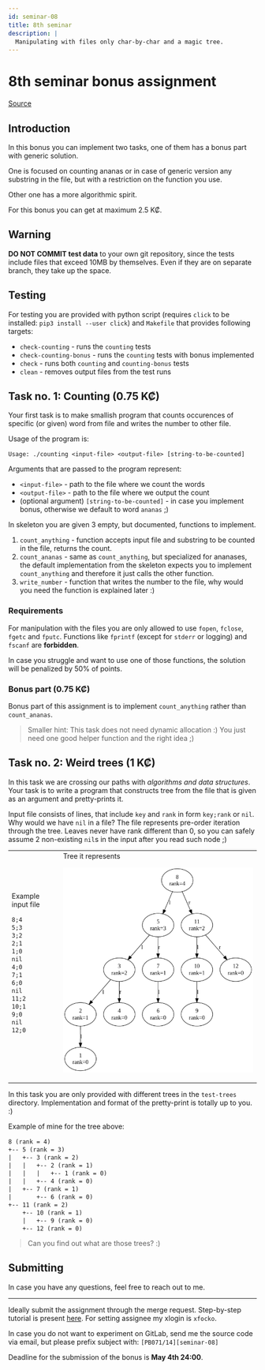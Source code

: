 ```yaml
---
id: seminar-08
title: 8th seminar
description: |
  Manipulating with files only char-by-char and a magic tree.
---
```


# 8th seminar bonus assignment

[Source](pathname:///files/pb071/bonuses/08/)

## Introduction

In this bonus you can implement two tasks, one of them has a bonus part with generic
solution.

One is focused on counting ananas or in case of generic version any substring in
the file, but with a restriction on the function you use.

Other one has a more algorithmic spirit.

For this bonus you can get at maximum 2.5 K₡.

## Warning

**DO NOT COMMIT test data** to your own git repository, since the tests include
files that exceed 10MB by themselves. Even if they are on separate branch, they
take up the space.

## Testing

For testing you are provided with python script (requires `click` to be installed:
`pip3 install --user click`) and `Makefile` that provides following targets:

- `check-counting` - runs the `counting` tests
- `check-counting-bonus` - runs the `counting` tests with bonus implemented
- `check` - runs both `counting` and `counting-bonus` tests
- `clean` - removes output files from the test runs

## Task no. 1: Counting (0.75 K₡)

Your first task is to make smallish program that counts occurences of specific
(or given) word from file and writes the number to other file.

Usage of the program is:

```
Usage: ./counting <input-file> <output-file> [string-to-be-counted]
```

Arguments that are passed to the program represent:

- `<input-file>` - path to the file where we count the words
- `<output-file>` - path to the file where we output the count
- (optional argument) `[string-to-be-counted]` - in case you implement bonus,
  otherwise we default to word `ananas` ;)

In skeleton you are given 3 empty, but documented, functions to implement.

1. `count_anything` - function accepts input file and substring to be counted in
   the file, returns the count.
2. `count_ananas` - same as `count_anything`, but specialized for ananases, the
   default implementation from the skeleton expects you to implement `count_anything`
   and therefore it just calls the other function.
3. `write_number` - function that writes the number to the file, why would you
   need the function is explained later :)

### Requirements

For manipulation with the files you are only allowed to use `fopen`, `fclose`,
`fgetc` and `fputc`. Functions like `fprintf` (except for `stderr` or logging) and
`fscanf` are **forbidden**.

In case you struggle and want to use one of those functions, the solution will be
penalized by 50% of points.

### Bonus part (0.75 K₡)

Bonus part of this assignment is to implement `count_anything` rather than `count_ananas`.

> Smaller hint: This task does not need dynamic allocation :) You just need one
> good helper function and the right idea ;)

## Task no. 2: Weird trees (1 K₡)

In this task we are crossing our paths with _algorithms and data structures_.
Your task is to write a program that constructs tree from the file that is given
as an argument and pretty-prints it.

Input file consists of lines, that include `key` and `rank` in form `key;rank`
or `nil`. Why would we have `nil` in a file? The file represents pre-order iteration
through the tree. Leaves never have rank different than 0, so you can safely assume
2 non-existing `nil`s in the input after you read such node ;)

<table><tr>
<td>
Example input file

```
8;4
5;3
3;2
2;1
1;0
nil
4;0
7;1
6;0
nil
11;2
10;1
9;0
nil
12;0
```

</td>
<td>
Tree it represents

![tree](/files/pb071/bonuses/08/tree.png)

</td>
</tr></table>

In this task you are only provided with different trees in the `test-trees` directory.
Implementation and format of the pretty-print is totally up to you. :)

Example of mine for the tree above:

```
8 (rank = 4)
+-- 5 (rank = 3)
|   +-- 3 (rank = 2)
|   |   +-- 2 (rank = 1)
|   |   |   +-- 1 (rank = 0)
|   |   +-- 4 (rank = 0)
|   +-- 7 (rank = 1)
|       +-- 6 (rank = 0)
+-- 11 (rank = 2)
    +-- 10 (rank = 1)
    |   +-- 9 (rank = 0)
    +-- 12 (rank = 0)
```

> Can you find out what are those trees? :)

## Submitting

In case you have any questions, feel free to reach out to me.

---

Ideally submit the assignment through the merge request. Step-by-step tutorial is
present [here](../mr). For setting assignee my xlogin is `xfocko`.

In case you do not want to experiment on GitLab, send me the source code via email,
but please prefix subject with: `[PB071/14][seminar-08]`

Deadline for the submission of the bonus is **May 4th 24:00**.
